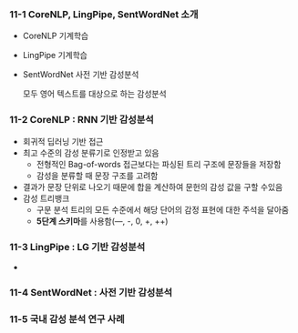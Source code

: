 ### 11-1 CoreNLP, LingPipe, SentWordNet 소개

+ CoreNLP 기계학습

+ LingPipe 기계학습

+ SentWordNet 사전 기반 감성분석

  모두 영어 텍스트를 대상으로 하는 감성분석

### 11-2 CoreNLP : RNN 기반 감성분석

+ 회귀적 딥러닝 기반 접근
+ 최고 수준의 감성 분류기로 인정받고 있음
  + 전형적인 Bag-of-words 접근보다는 파싱된 트리 구조에 문장들을 저장함
  + 감성을 분류할 때 문장 구조를 고려함
+ 결과가 문장 단위로 나오기 때문에 합을 계산하여 문헌의 감성 값을 구할 수있음
+ 감성 트리뱅크
  + 구문 분석 트리의 모든 수준에서 해당 단어의 감정 표현에 대한 주석을 달아줌
  + **5단계 스키마**를 사용함(—, -, 0, +, ++)

### 11-3 LingPipe : LG 기반 감성분석

+ ​

### 11-4 SentWordNet : 사전 기반 감성분석

### 11-5 국내 감성 분석 연구 사례



